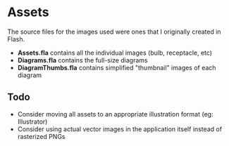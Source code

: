 Assets
======

The source files for the images used were ones that I originally created in Flash.

- **Assets.fla** contains all the individual images (bulb, receptacle, etc)
- **Diagrams.fla** contains the full-size diagrams
- **DiagramThumbs.fla** contains simplified "thumbnail" images of each diagram

Todo
----

- Consider moving all assets to an appropriate illustration format (eg: Illustrator)
- Consider using actual vector images in the application itself instead of rasterized PNGs
